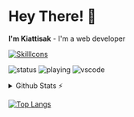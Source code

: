 # Hey There! 👋
**I'm Kiattisak** - I'm a web developer

[![SkillIcons](https://skills.thijs.gg/icons?i=php,c#,js,html,css,mysql)](https://skills.thijs.gg)

![status](https://nocache.advaith.workers.dev?url=https://img.shields.io/endpoint?url=https://dev.discordprofiles.me/api/badge/status/276544649148235776?simple=true)
![playing](https://nocache.advaith.workers.dev?url=https://img.shields.io/endpoint?url=https://dev.discordprofiles.me/api/badge/playing/276544649148235776)
![vscode](https://nocache.advaith.workers.dev?url=https://img.shields.io/endpoint?url=https://dev.discordprofiles.me/api/badge/vscode/276544649148235776)

<details>
  <summary>Github Stats ⚡</summary>
  
  <a href="#">![Github stats](https://github-readme-stats.vercel.app/api?username=nutkiattisak&theme=blueberry&count_private=true&hide_border=true&line_height=20)</a>
  <a href="#">![Top Langs](https://github-readme-stats.vercel.app/api/top-langs/?username=nutkiattisak&layout=compact&theme=blueberry&count_private=true&hide_border=true)</a>
</details>

<!---
nutkiattisak/nutkiattisak is a ✨ special ✨ repository because its `README.md` (this file) appears on your GitHub profile.
You can click the Preview link to take a look at your changes.
--->

[![Top Langs](https://github-readme-stats.vercel.app/api/top-langs/?username=nutkiattisak)](https://github.com/anuraghazra/github-readme-stats)

